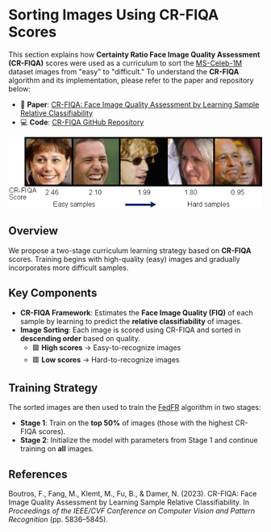 # Sorting Images Using CR-FIQA Scores

This section explains how **Certainty Ratio Face Image Quality Assessment (CR-FIQA)** scores were used as a curriculum to sort the [MS-Celeb-1M](https://doi.org/10.1007/978-3-319-46487-9_6) dataset images from "easy" to "difficult." To understand the **CR-FIQA** algorithm and its implementation, please refer to the paper and repository below:

- 📄 **Paper**: [CR-FIQA: Face Image Quality Assessment by Learning Sample Relative Classifiability](https://openaccess.thecvf.com/content/CVPR2023/html/Boutros_CR-FIQA_Face_Image_Quality_Assessment_by_Learning_Sample_Relative_Classifiability_CVPR_2023_paper.html)  
- 💻 **Code**: [CR-FIQA GitHub Repository](https://github.com/fdbtrs/CR-FIQA)

<img src="CRFIQA_sort.png" alt="CR-FIQA Sorting">

## Overview

We propose a two-stage curriculum learning strategy based on **CR-FIQA** scores. Training begins with high-quality (easy) images and gradually incorporates more difficult samples.

## Key Components

- **CR-FIQA Framework**: Estimates the **Face Image Quality (FIQ)** of each sample by learning to predict the **relative classifiability** of images.
- **Image Sorting**: Each image is scored using CR-FIQA and sorted in **descending order** based on quality.  
  - 🟩 **High scores** → Easy-to-recognize images  
  - 🟥 **Low scores** → Hard-to-recognize images

## Training Strategy

The sorted images are then used to train the [FedFR](https://ojs.aaai.org/index.php/AAAI/article/view/20057) algorithm in two stages:

- **Stage 1**: Train on the **top 50%** of images (those with the highest CR-FIQA scores).
- **Stage 2**: Initialize the model with parameters from Stage 1 and continue training on **all** images.

## References

Boutros, F., Fang, M., Klemt, M., Fu, B., & Damer, N. (2023). CR-FIQA: Face Image Quality Assessment by Learning Sample Relative Classifiability. In *Proceedings of the IEEE/CVF Conference on Computer Vision and Pattern Recognition* (pp. 5836–5845).
